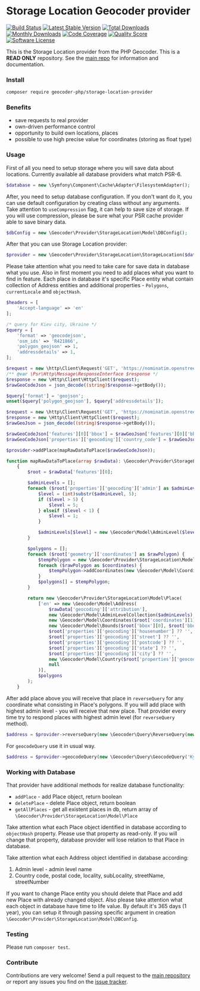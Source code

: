 # Storage Location Geocoder provider
[![Build Status](https://travis-ci.org/geocoder-php/storage-location-provider.svg?branch=master)](http://travis-ci.org/geocoder-php/storage-location-provider)
[![Latest Stable Version](https://poser.pugx.org/geocoder-php/storage-location-provider/v/stable)](https://packagist.org/packages/geocoder-php/storage-location-provider)
[![Total Downloads](https://poser.pugx.org/geocoder-php/storage-location-provider/downloads)](https://packagist.org/packages/geocoder-php/storage-location-provider)
[![Monthly Downloads](https://poser.pugx.org/geocoder-php/storage-location-provider/d/monthly.png)](https://packagist.org/packages/geocoder-php/storage-location-provider)
[![Code Coverage](https://img.shields.io/scrutinizer/coverage/g/geocoder-php/storage-location-provider.svg?style=flat-square)](https://scrutinizer-ci.com/g/geocoder-php/storage-location-provider)
[![Quality Score](https://img.shields.io/scrutinizer/g/geocoder-php/storage-location-provider.svg?style=flat-square)](https://scrutinizer-ci.com/g/geocoder-php/storage-location-provider)
[![Software License](https://img.shields.io/badge/license-MIT-brightgreen.svg?style=flat-square)](LICENSE)

This is the Storage Location provider from the PHP Geocoder. This is a **READ ONLY** repository. See the
[main repo](https://github.com/geocoder-php/Geocoder) for information and documentation.

### Install

```bash
composer require geocoder-php/storage-location-provider
```

### Benefits

* save requests to real provider
* own-driven performance control
* opportunity to build own locations, places
* possible to use high precise value for coordinates (storing as float type)

### Usage

First of all you need to setup storage where you will save data about locations. Currently available all database providers what match PSR-6.

```php
$database = new \Symfony\Component\Cache\Adapter\FilesystemAdapter();
```

After, you need to setup database configuration. If you don't want do it, you can use default configuration by creating class without any arguments. Take attention to `useCompression` flag, it can help to save size of storage. If you will use compression, please be sure what your PSR cache provider able to save binary data.

```php
$dbConfig = new \Geocoder\Provider\StorageLocation\Model\DBConfig();
```

After that you can use Storage Location provider:

```php
$provider = new \Geocoder\Provider\StorageLocation\StorageLocation($database, $dbConfig);
```

Please take attention what you need to take care for save data in database what you use. Also in first moment you need to add places what you want to find in feature. Each place in database it's specific Place entity what contain collection of Address entities and additional properties - `Polygons`, `currentLocale` and `objectHash`.

```php
$headers = [
    'Accept-language' => 'en'
];

/* query for Kiev city, Ukraine */
$query = [
    'format' => 'geocodejson',
    'osm_ids' => 'R421866',
    'polygon_geojson' => 1,
    'addressdetails' => 1,
];

$request = new \http\Client\Request('GET', 'https://nominatim.openstreetmap.org/lookup?' . http_build_query($query), $headers);
/** @var \Psr\Http\Message\ResponseInterface $response */
$response = new \Http\Client\HttpClient($request);
$rawGeoCodeJson = json_decode((string)$response->getBody());

$query['format'] = 'geojson';
unset($query['polygon_geojson'], $query['addressdetails']);

$request = new \http\Client\Request('GET', 'https://nominatim.openstreetmap.org/lookup?' . http_build_query($query), $headers);
$response = new \Http\Client\HttpClient($request);
$rawGeoJson = json_decode((string)$response->getBody());

$rawGeoCodeJson['features'][0]['bbox'] = $rawGeoJson['features'][0]['bbox'];
$rawGeoCodeJson['properties']['geocoding']['country_code'] = $rawGeoJson['features'][0]['properties']['address']['country_code'];

$provider->addPlace(mapRawDataToPlace($rawGeoCodeJson));

function mapRawDataToPlace(array $rawData): \Geocoder\Provider\StorageLocation\Model\Place
    {
        $root = $rawData['features'][0];

        $adminLevels = [];
        foreach ($root['properties']['geocoding']['admin'] as $adminLevel => $name) {
            $level = (int)substr($adminLevel, 5);
            if ($level > 5) {
                $level = 5;
            } elseif ($level < 1) {
                $level = 1;
            }

            $adminLevels[$level] = new \Geocoder\Model\AdminLevel($level, $name);
        }

        $polygons = [];
        foreach ($root['geometry']['coordinates'] as $rawPolygon) {
            $tempPolygon = new \Geocoder\Provider\StorageLocation\Model\Polygon();
            foreach ($rawPolygon as $coordinates) {
                $tempPolygon->addCoordinates(new \Geocoder\Model\Coordinates($coordinates[1], $coordinates[0]));
            }
            $polygons[] = $tempPolygon;
        }

        return new \Geocoder\Provider\StorageLocation\Model\Place(
            ['en' => new \Geocoder\Model\Address(
                $rawData['geocoding']['attribution'],
                new \Geocoder\Model\AdminLevelCollection($adminLevels),
                new \Geocoder\Model\Coordinates($root['coordinates'][1], $root['coordinates'][0]),
                new \Geocoder\Model\Bounds($root['bbox'][0], $root['bbox'][1], $root['bbox'][2], $root['bbox'][3]),
                $root['properties']['geocoding']['housenumber'] ?? '',
                $root['properties']['geocoding']['street'] ?? '',
                $root['properties']['geocoding']['postcode'] ?? '',
                $root['properties']['geocoding']['state'] ?? '',
                $root['properties']['geocoding']['city'] ?? '',
                new \Geocoder\Model\Country($root['properties']['geocoding']['country'], $root['properties']['geocoding']['country_code']),
                null
            )],
            $polygons
        );
    }
```

After add place above you will receive that place in `reverseQuery` for any coordinate what consisting in Place's polygons. If you will add place with highest admin level - you will receive that new place. That provider every time try to respond places with highest admin level (for `reverseQuery` method).

```php
$address = $provider->reverseQuery(new \Geocoder\Query\ReverseQuery(new \Geocoder\Model\Coordinates(50.4422519, 30.5423135)));
```

For `geocodeQuery` use it in usual way.

```php
$address = $provider->geocodeQuery(new \Geocoder\Query\GeocodeQuery('Kyiv, Ukraine'));
```

### Working with Database

That provider have additional methods for realize database functionality:
* `addPlace` - add Place object, return boolean
* `deletePlace` - delete Place object, return boolean
* `getAllPlaces` - get all existent places in db, return array of `\Geocoder\Provider\StorageLocation\Model\Place`

Take attention what each Place object identified in database according to `objectHash` property. Please use that property as read-only. If you will change that property, database provider will lose relation to that Place in database.

Take attention what each Address object identified in database according:
1. Admin level - admin level name
2. Country code, postal code, locality, subLocality, streetName, streetNumber

If you want to change Place entity you should delete that Place and add new Place with already changed object. Also please take attention what each object in database have time to life value. By default it's 365 days (1 year), you can setup it through passing specific argument in creation `\Geocoder\Provider\StorageLocation\Model\DBConfig`.

### Testing

Please run `composer test`.

### Contribute

Contributions are very welcome! Send a pull request to the [main repository](https://github.com/geocoder-php/Geocoder) or
report any issues you find on the [issue tracker](https://github.com/geocoder-php/Geocoder/issues).
